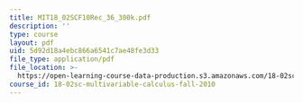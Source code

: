 ```yaml
---
title: MIT18_02SCF10Rec_36_300k.pdf
description: ''
type: course
layout: pdf
uid: 5d92d18a4ebc866a6541c7ae48fe3d33
file_type: application/pdf
file_location: >-
  https://open-learning-course-data-production.s3.amazonaws.com/18-02sc-multivariable-calculus-fall-2010/5d92d18a4ebc866a6541c7ae48fe3d33_MIT18_02SCF10Rec_36_300k.pdf
course_id: 18-02sc-multivariable-calculus-fall-2010
---
```

